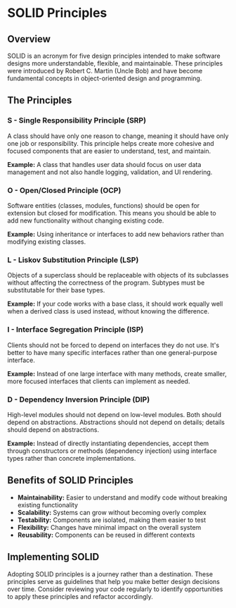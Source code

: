 # SOLID Principles

## Overview
SOLID is an acronym for five design principles intended to make software designs more understandable, flexible, and maintainable. These principles were introduced by Robert C. Martin (Uncle Bob) and have become fundamental concepts in object-oriented design and programming.

## The Principles

### S - Single Responsibility Principle (SRP)
A class should have only one reason to change, meaning it should have only one job or responsibility. This principle helps create more cohesive and focused components that are easier to understand, test, and maintain.

**Example:** A class that handles user data should focus on user data management and not also handle logging, validation, and UI rendering.

### O - Open/Closed Principle (OCP)
Software entities (classes, modules, functions) should be open for extension but closed for modification. This means you should be able to add new functionality without changing existing code.

**Example:** Using inheritance or interfaces to add new behaviors rather than modifying existing classes.

### L - Liskov Substitution Principle (LSP)
Objects of a superclass should be replaceable with objects of its subclasses without affecting the correctness of the program. Subtypes must be substitutable for their base types.

**Example:** If your code works with a base class, it should work equally well when a derived class is used instead, without knowing the difference.

### I - Interface Segregation Principle (ISP)
Clients should not be forced to depend on interfaces they do not use. It's better to have many specific interfaces rather than one general-purpose interface.

**Example:** Instead of one large interface with many methods, create smaller, more focused interfaces that clients can implement as needed.

### D - Dependency Inversion Principle (DIP)
High-level modules should not depend on low-level modules. Both should depend on abstractions. Abstractions should not depend on details; details should depend on abstractions.

**Example:** Instead of directly instantiating dependencies, accept them through constructors or methods (dependency injection) using interface types rather than concrete implementations.

## Benefits of SOLID Principles

- **Maintainability:** Easier to understand and modify code without breaking existing functionality
- **Scalability:** Systems can grow without becoming overly complex
- **Testability:** Components are isolated, making them easier to test
- **Flexibility:** Changes have minimal impact on the overall system
- **Reusability:** Components can be reused in different contexts

## Implementing SOLID

Adopting SOLID principles is a journey rather than a destination. These principles serve as guidelines that help you make better design decisions over time. Consider reviewing your code regularly to identify opportunities to apply these principles and refactor accordingly.

